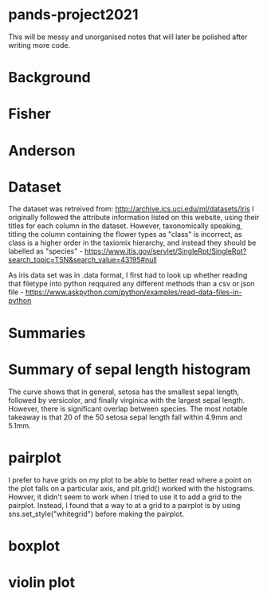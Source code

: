 # pands-project2021

This will be messy and unorganised notes that will later be polished after writing more code.

# Background


# Fisher


# Anderson

# Dataset
The dataset was retreived from: http://archive.ics.uci.edu/ml/datasets/Iris
I originally followed the attribute information listed on this website, using their titles for each column in the dataset. However, taxonomically speaking, titling the column containing the flower types as "class" is incorrect, as class is a higher order in the taxiomix hierarchy, and instead they should be labelled as "species" - https://www.itis.gov/servlet/SingleRpt/SingleRpt?search_topic=TSN&search_value=43195#null

As iris data set was in .data format, I first had to look up whether reading that filetype into python reqquired any different methods than a csv or json file - https://www.askpython.com/python/examples/read-data-files-in-python

# Summaries


# Summary of sepal length histogram
The curve shows that in general, setosa has the smallest sepal length, followed by versicolor, and finally virginica with the largest sepal length. However, there is significant overlap between species. The most notable takeaway is that 20 of the 50 setosa sepal length fall within 4.9mm and 5.1mm. 

# pairplot
I prefer to have grids on my plot to be able to better read where a point on the plot falls on a particular axis, and plt.grid() worked with the histograms. Howver, it didn't seem to work when I tried to use it to add a grid to the pairplot. Instead, I found that a way to at a grid to a pairplot is by using sns.set_style("whitegrid") before making the pairplot.

# boxplot


# violin plot